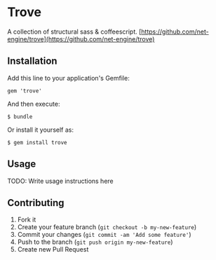 # Trove

A collection of structural sass & coffeescript. [https://github.com/net-engine/trove](https://github.com/net-engine/trove)

## Installation

Add this line to your application's Gemfile:

    gem 'trove'

And then execute:

    $ bundle

Or install it yourself as:

    $ gem install trove

## Usage

TODO: Write usage instructions here

## Contributing

1. Fork it
2. Create your feature branch (`git checkout -b my-new-feature`)
3. Commit your changes (`git commit -am 'Add some feature'`)
4. Push to the branch (`git push origin my-new-feature`)
5. Create new Pull Request
